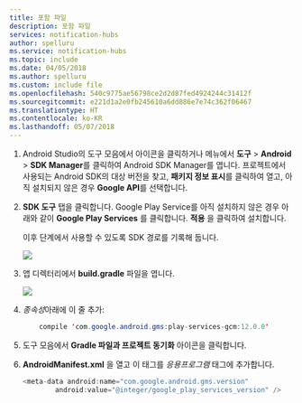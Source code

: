 ```yaml
---
title: 포함 파일
description: 포함 파일
services: notification-hubs
author: spelluru
ms.service: notification-hubs
ms.topic: include
ms.date: 04/05/2018
ms.author: spelluru
ms.custom: include file
ms.openlocfilehash: 540c9775ae56798ce2d2d87fed4924244c31412f
ms.sourcegitcommit: e221d1a2e0fb245610a6dd886e7e74c362f06467
ms.translationtype: HT
ms.contentlocale: ko-KR
ms.lasthandoff: 05/07/2018
---
```

1. Android Studio의 도구 모음에서 아이콘을 클릭하거나 메뉴에서 **도구** > **Android** > **SDK Manager**를 클릭하여 Android SDK Manager를 엽니다. 프로젝트에서 사용되는 Android SDK의 대상 버전을 찾고, **패키지 정보 표시**를 클릭하여 열고, 아직 설치되지 않은 경우 **Google API**를 선택합니다.
2. **SDK 도구** 탭을 클릭합니다. Google Play Service를 아직 설치하지 않은 경우 아래와 같이 **Google Play Services** 를 클릭합니다. **적용** 을 클릭하여 설치합니다. 
   
    이후 단계에서 사용할 수 있도록 SDK 경로를 기록해 둡니다. 
   
    ![](./media/notification-hubs-android-studio-add-google-play-services/notification-hubs-android-studio-sdk-manager.png)
3. 앱 디렉터리에서 **build.gradle** 파일을 엽니다.
   
    ![](./media/notification-hubs-android-studio-add-google-play-services/notification-hubs-android-studio-add-google-play-dependency.png)
4. *종속성*아래에 이 줄 추가: 
    
    ```java
        compile 'com.google.android.gms:play-services-gcm:12.0.0'
    ```
5. 도구 모음에서 **Gradle 파일과 프로젝트 동기화** 아이콘을 클릭합니다.
6. **AndroidManifest.xml** 을 열고 이 태그를 *응용프로그램* 태그에 추가합니다.
   
    ```java
    <meta-data android:name="com.google.android.gms.version"
            android:value="@integer/google_play_services_version" />
    ```

